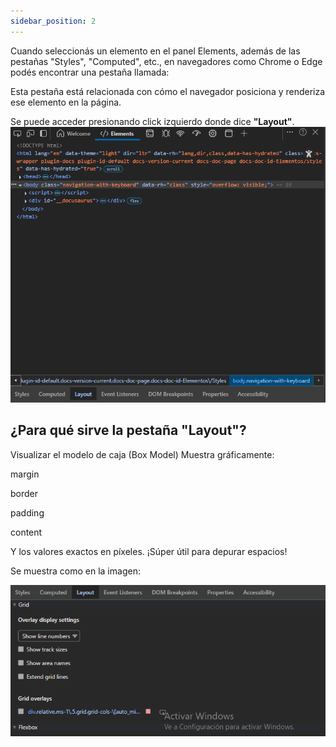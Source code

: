 ```yaml
---
sidebar_position: 2
---
```




Cuando seleccionás un elemento en el panel Elements, además de las pestañas "Styles", "Computed", etc., en navegadores como Chrome o Edge podés encontrar una pestaña llamada:

Esta pestaña está relacionada con cómo el navegador posiciona y renderiza ese elemento en la página.

Se puede acceder presionando click izquierdo donde dice **"Layout"**.
<img src="/img/Layout1.png" />

## ¿Para qué sirve la pestaña "Layout"?
Visualizar el modelo de caja (Box Model)
Muestra gráficamente:

margin

border

padding

content

Y los valores exactos en píxeles. ¡Súper útil para depurar espacios!

Se muestra como en la imagen:

<img src="/img/Layout2.png" />
